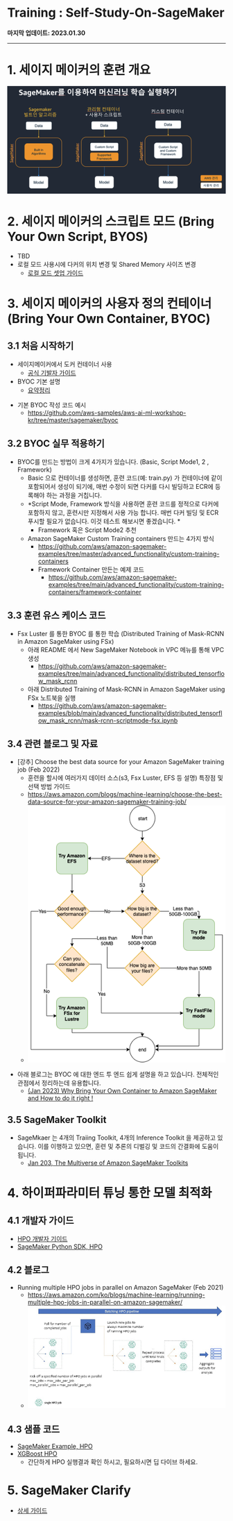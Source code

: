 # Training : Self-Study-On-SageMaker

**마지막 업데이트: 2023.01.30**


---

# 1. 세이지 메이커의 훈련 개요
![SM-Training-Methods.png](img/SM-Training-Methods.png)



# 2. 세이지 메이커의 스크립트 모드 (Bring Your Own Script, BYOS)
- TBD
- 로컬 모드 사용시에 다커의 위치 변경 및 Shared Memory 사이즈 변경
    - [로컬 모드 셋업 가이드](../workaround/sagemaker_classic_nb_localmode-shm_error.md)

# 3. 세이지 메이커의 사용자 정의 컨테이너 (Bring Your Own Container, BYOC)

## 3.1 처음 시작하기
- 세이지메이커에서 도커 컨테이너 사용
    - [공식 기발자 가이드](https://docs.aws.amazon.com/ko_kr/sagemaker/latest/dg/docker-containers.html)
- BYOC 기본 설명
    - [요약정리](https://github.com/gonsoomoon-ml/churn-prediction-workshop2/tree/master/BYOC)
* 기본 BYOC 작성 코드 예시
    * https://github.com/aws-samples/aws-ai-ml-workshop-kr/tree/master/sagemaker/byoc


## 3.2 BYOC 실무 적용하기

* BYOC를 만드는 방법이 크게 4가지가 있습니다. (Basic, Script Mode1, 2 , Framework)
    * Basic 으로 컨테이너를 생성하면, 훈련 코드(예: train.py) 가 컨테이너에 같이 포함되어서 생성이 되기에, 매번 수정이 되면 다커를 다시 빌딩하고 ECR에 등록해야 하는 과정을 거칩니다.
    * *Script Mode, Framework 방식을 사용하면 훈련 코드를 정적으로 다커에 포함하지 않고, 훈련시만 지정해서 사용 가능 합니다. 매번 다커 빌딩 및 ECR 푸시할 필요가 없습니다. 이것 테스트 해보시면 좋겠습니다. *
        * Framework 혹은 Script Mode2 추천
    * Amazon SageMaker Custom Training containers 만드는 4가지 방식
        * https://github.com/aws/amazon-sagemaker-examples/tree/master/advanced_functionality/custom-training-containers
        * Framework Container 만든는 예제 코드
            * https://github.com/aws/amazon-sagemaker-examples/tree/main/advanced_functionality/custom-training-containers/framework-container


## 3.3 훈련 유스 케이스 코드
* Fsx Luster 를 통한 BYOC 를 통한 학습 (Distributed Training of Mask-RCNN in Amazon SageMaker using FSx)
    - 아래 README 에서 New SageMaker Notebook in VPC 메뉴를 통해 VPC 생성
        - https://github.com/aws/amazon-sagemaker-examples/tree/main/advanced_functionality/distributed_tensorflow_mask_rcnn
    - 아래 Distributed Training of Mask-RCNN in Amazon SageMaker using FSx 노트북을 실행
        - https://github.com/aws/amazon-sagemaker-examples/blob/main/advanced_functionality/distributed_tensorflow_mask_rcnn/mask-rcnn-scriptmode-fsx.ipynb

## 3.4 관련 블로그 및 자료
* [강추] Choose the best data source for your Amazon SageMaker training job (Feb 2022)
    - 훈련을 할시에 여러가지 데이터 소스(s3, Fsx Luster, EFS 등 설명) 특장점 및 선택 방법 가이드
    - https://aws.amazon.com/blogs/machine-learning/choose-the-best-data-source-for-your-amazon-sagemaker-training-job/
    - ![ML-2979-image003.png](img/ML-2979-image003.png)

- 아래 블로그는 BYOC 에 대한 엔드 투 엔드 쉽게 설명을 하고 있습니다. 전체적인 관점에서 정리하는데 유용합니다.
    - [(Jan 2023) Why Bring Your Own Container to Amazon SageMaker and How to do it right !](https://medium.com/@pandey.vikesh/why-bring-your-own-container-to-amazon-sagemaker-and-how-to-do-it-right-bc158fe41ed1)

## 3.5 SageMaker Toolkit

- SageMkaer 는 4개의 Traiing Toolkit, 4개의 Inference Toolkit 을 제공하고 있습니다. 이를 이행하고 있으면, 훈련 및 추론의 디벌깅 및 코드의 간결화에 도움이 됩니다.
    - [Jan 203, The Multiverse of Amazon SageMaker Toolkits](https://medium.com/@pandey.vikesh/the-multiverse-of-amazon-sagemaker-toolkits-7560c2b0f0b6)

# 4. 하이퍼파라미터 튜닝 통한 모델 최적화
## 4.1 개발자 가이드
- [HPO 개발자 기이드](https://docs.aws.amazon.com/ko_kr/sagemaker/latest/dg/automatic-model-tuning-how-it-works.html)
- [SageMaker Python SDK, HPO](https://sagemaker.readthedocs.io/en/stable/api/training/tuner.html)

## 4.2 블로그
- Running multiple HPO jobs in parallel on Amazon SageMaker (Feb 2021)
    - https://aws.amazon.com/ko/blogs/machine-learning/running-multiple-hpo-jobs-in-parallel-on-amazon-sagemaker/
    - ![Batching-HPO-Pipeline.jpg](img/Batching-HPO-Pipeline.jpg)

## 4.3 샘플 코드    
- [SageMaker Example, HPO](https://github.com/aws/amazon-sagemaker-examples/tree/main/hyperparameter_tuning)
- [XGBoost HPO](https://github.com/gonsoomoon-ml/SageMaker-Pipelines-Step-By-Step/blob/main/phase01/3.1.HPO-Pipeline.ipynb)
    - 간단하게 HPO 실행결과 확인 하시고, 필요하시면 딥 다이브 하세요.

# 5. SageMaker Clarify
- [상세 가이드](SMClarify.md)
